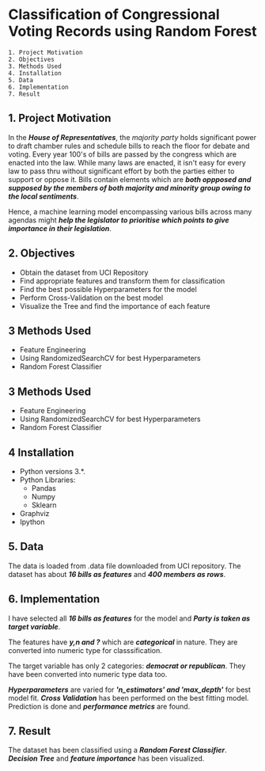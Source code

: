 
# Classification of Congressional Voting Records using Random Forest
    1. Project Motivation
    2. Objectives
    3. Methods Used
    4. Installation
    5. Data
    6. Implementation
    7. Result


## 1. Project Motivation

In the ***House of Representatives***, the *majority party* holds significant power to draft chamber rules and schedule bills to reach the floor for debate and voting. Every year 100's of bills are passed by the congress which are enacted into the law. While many laws are enacted, it isn't easy for every law to pass thru without significant effort by both the parties either to support or oppose it. Bills contain elements which are ***both oppposed and supposed by the members of both majority and minority group owing to the local sentiments***.

Hence, a machine learning model encompassing various bills across many agendas might ***help the legislator to prioritise which points to give importance in their legislation***. 

## 2. Objectives
* Obtain the dataset from UCI Repository
* Find appropriate features and transform them for classification
* Find the best possible Hyperparameters for the model
* Perform Cross-Validation on the best model
* Visualize the Tree and find the importance of each feature
## 3 Methods Used
* Feature Engineering
* Using RandomizedSearchCV for best Hyperparameters
* Random Forest Classifier
## 3 Methods Used
* Feature Engineering
* Using RandomizedSearchCV for best Hyperparameters
* Random Forest Classifier
## 4 Installation
* Python versions 3.*.
* Python Libraries:
    * Pandas
    * Numpy
    * Sklearn
* Graphviz
* Ipython
## 5. Data
The data is loaded from .data file downloaded from UCI repository. The dataset has about ***16 bills as features*** and ***400 members as rows***.
## 6. Implementation
I have selected all ***16 bills as features*** for the model and ***Party is taken as target variable***.

The features have ***y,n and ?*** which are ***categorical*** in nature. They are converted into numeric type for classsification.

The target variable has only 2 categories: ***democrat or republican***. They have been converted into numeric type data too.

***Hyperparameters*** are varied for ***'n_estimators' and 'max_depth'*** for best model fit. ***Cross Validation*** has been performed on the best fitting model. Prediction is done and ***performance metrics*** are found. 
## 7. Result
The dataset has been classified using a ***Random Forest Classifier***. ***Decision Tree*** and ***feature importance*** has been visualized.